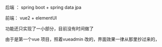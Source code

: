 后端 ： spring boot + spring data jpa 

前端： vue2 + elementUI 

功能还只实现了一小部分，目前没有时间做了

由于是第一个vue 项目，照着vueadmin 改的，界面效果一律从那里抄过来的，


